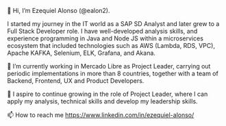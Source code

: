 👋 Hi, I’m Ezequiel Alonso (@ealon2).

I started my journey in the IT world as a SAP SD Analyst and later grew to a Full Stack Developer role. I have well-developed analysis skills, and experience programming in Java and Node JS within a microservices ecosystem that included technologies such as AWS (Lambda, RDS, VPC), Apache KAFKA, Selenium, ELK, Grafana, and Akana.

🌱 I’m currently working in Mercado Libre as Project Leader, carrying out periodic implementations in more than 8 countries, together with a team of Backend, Frontend, UX and Product Developers. 

💞️ I aspire to continue growing in the role of Project Leader, where I can apply my analysis, technical skills and develop my leadership skills.

📫 How to reach me https://www.linkedin.com/in/ezequiel-alonso/
